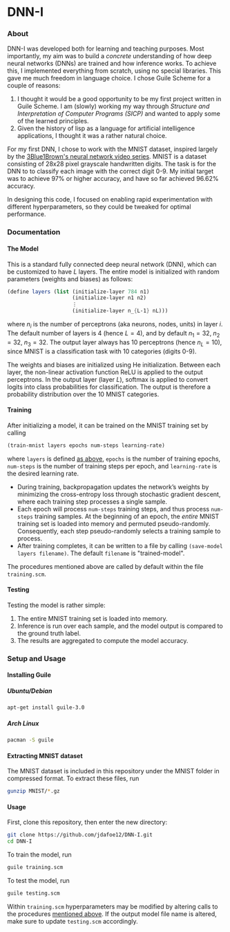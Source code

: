 # DNN-I

### About

DNN-I was developed both for learning and teaching purposes. Most importantly, my aim was to build a *concrete* understanding of how deep neural networks (DNNs) are trained and how inference works. To achieve this, I implemented everything from scratch, using no special libraries. This gave me much freedom in language choice. I chose Guile Scheme for a couple of reasons:
1. I thought it would be a good opportunity to be my first project written in Guile Scheme. I am (slowly) working my way through *Structure and Interpretation of Computer Programs (SICP)* and wanted to apply some of the learned principles.
2. Given the history of lisp as a language for artificial intelligence applications, I thought it was a rather natural choice.

For my first DNN, I chose to work with the MNIST dataset, inspired largely by the [3Blue1Brown's neural network video series](https://www.3blue1brown.com/topics/neural-networks). MNIST is a dataset consisting of 28x28 pixel grayscale handwritten digits. The task is for the DNN to to classify each image with the correct digit 0-9. My initial target was to achieve 97% or higher accuracy, and have so far achieved 96.62% accuracy.

In designing this code, I focused on enabling rapid experimentation with different hyperparameters, so they could be tweaked for optimal performance.

### Documentation

#### The Model
This is a standard fully connected deep neural network (DNN), which can be customized to have $L$ layers. The entire model is initialized with random parameters (weights and biases) as follows:
```scheme
(define layers (list (initialize-layer 784 n1)
                     (initialize-layer n1 n2)
                     ⋮
                     (initialize-layer n_{L-1} nL)))
```
where $n_i$ is the number of perceptrons (aka neurons, nodes, units) in layer $i$. The default number of layers is 4 (hence $L = 4$), and by default $n_1 = 32$, $n_2 = 32$, $n_3 = 32$. The output layer always has 10 perceptrons (hence $n_L = 10$), since MNIST is a classification task with 10 categories (digits 0-9).

The weights and biases are initialized using He initialization. Between each layer, the non-linear activation function ReLU is applied to the output perceptrons. In the output layer (layer $L$), softmax is applied to convert logits into class probabilities for classification. The output is therefore a probability distribution over the 10 MNIST categories.

#### Training

After initializing a model, it can be trained on the MNIST training set by calling
```scheme
(train-mnist layers epochs num-steps learning-rate)
```
where `layers` is defined [as above](#the-model), `epochs` is the number of training epochs, `num-steps` is the number of training steps per epoch, and `learning-rate` is the desired learning rate.

- During training, backpropagation updates the network’s weights by minimizing the cross-entropy loss through stochastic gradient descent, where each training step processes a single sample. 
- Each epoch will process `num-steps` training steps, and thus process `num-steps` training samples. At the beginning of an epoch, the *entire* MNIST training set is loaded into memory and permuted pseudo-randomly. Consequently, each step pseudo-randomly selects a training sample to process.
- After training completes, it can be written to a file by calling `(save-model layers filename)`. The default `filename` is "trained-model".

The procedures mentioned above are called by default within the file `training.scm`.

#### Testing

Testing the model is rather simple:
1. The entire MNIST training set is loaded into memory.
2. Inference is run over each sample, and the model output is compared to the ground truth label.
3. The results are aggregated to compute the model accuracy.

### Setup and Usage

#### Installing Guile

##### Ubuntu/Debian
```sh 
apt-get install guile-3.0
```
##### Arch Linux
```sh 
pacman -S guile 
```

#### Extracting MNIST dataset

The MNIST dataset is included in this repository under the MNIST folder in compressed format. To extract these files, run 
```sh
gunzip MNIST/*.gz
```

#### Usage
First, clone this repository, then enter the new directory:
```sh 
git clone https://github.com/jdafoe12/DNN-I.git
cd DNN-I
```

To train the model, run
```sh 
guile training.scm 
```

To test the model, run 
```sh 
guile testing.scm 
```

Within `training.scm` hyperparameters may be modified by altering calls to the procedures [mentioned above](#documentation). If the output model file name is altered, make sure to update `testing.scm` accordingly.
